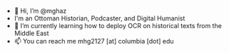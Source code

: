 - 👋 Hi, I’m @mghaz
- I'm an Ottoman Historian, Podcaster, and Digital Humanist
- 🌱 I’m currently learning how to deploy OCR on historical texts from the Middle East 
- 📫  You can reach me mhg2127 [at] columbia [dot] edu 

